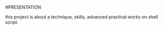 #PRESENTATION

this project is about a technique, skills, advanced practical works on shell script.
